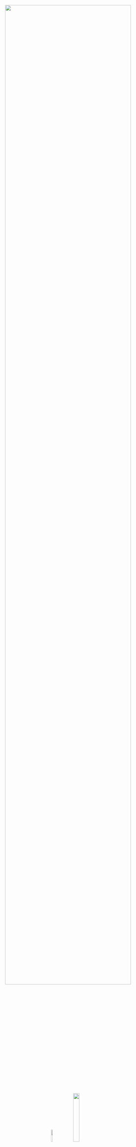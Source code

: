 <p align="center">
  <a href="http://datascience.disco.unimib.it/it/"><img src = "https://github.com/malborroni/Sperimento-e-mi-lamento/blob/master/images/DSunimib.png" width = "90%"></a>
  <img width = "10%" src = "https://github.com/malborroni/Sperimento-e-mi-lamento/blob/master/images/GitHub.png">
  <img width = "20%" src = "https://github.com/malborroni/Sperimento-e-mi-lamento/blob/master/images/GPS.png">
</p>

<br>

## Titolo
Here I am: **[@malborroni](https://github.com/malborroni)** 


<p align = "center">
  <a href = "https://www.facebook.com/alessandro.borroni.777"><img src="https://github.com/malborroni/Sperimento-e-mi-lamento/blob/master/images/174848.svg" width = "4%"></a>
  <a href = "https://www.instagram.com/aleborroni/" class = "fa fa-instagram"></a>
  <a href = "https://github.com/malborroni/" class = "fa fa-github"></a>
</p>

<img src="https://github.com/malborroni/Sperimento-e-mi-lamento/blob/master/images/174848.svg" width = "4%">
